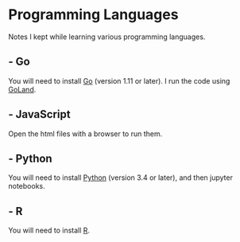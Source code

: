 # Programming Languages
Notes I kept while learning various programming languages.

## - Go
You will need to install [Go](https://golang.org/doc/install) (version 1.11 or later).
I run the code using [GoLand](https://www.jetbrains.com/go/).

## - JavaScript
Open the html files with a browser to run them.

## - Python
You will need to install [Python](https://www.python.org/downloads/) (version 3.4 or later), and then jupyter notebooks.

## - R
You will need to install [R](https://www.r-project.org/).
